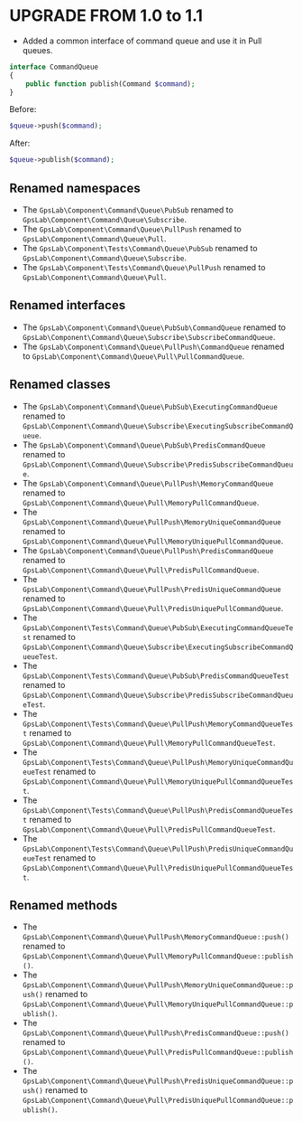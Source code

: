 UPGRADE FROM 1.0 to 1.1
=======================

 * Added a common interface of command queue and use it in Pull queues.

  ```php
  interface CommandQueue
  {
      public function publish(Command $command);
  }
  ```

  Before:

  ```php
  $queue->push($command);
  ```

  After:

  ```php
  $queue->publish($command);
  ```

Renamed namespaces
------------------

 * The `GpsLab\Component\Command\Queue\PubSub` renamed to `GpsLab\Component\Command\Queue\Subscribe`.
 * The `GpsLab\Component\Command\Queue\PullPush` renamed  to `GpsLab\Component\Command\Queue\Pull`.
 * The `GpsLab\Component\Tests\Command\Queue\PubSub` renamed to `GpsLab\Component\Command\Queue\Subscribe`.
 * The `GpsLab\Component\Tests\Command\Queue\PullPush` renamed  to `GpsLab\Component\Command\Queue\Pull`.

Renamed interfaces
------------------

 * The `GpsLab\Component\Command\Queue\PubSub\CommandQueue` renamed to `GpsLab\Component\Command\Queue\Subscribe\SubscribeCommandQueue`.
 * The `GpsLab\Component\Command\Queue\PullPush\CommandQueue` renamed to `GpsLab\Component\Command\Queue\Pull\PullCommandQueue`.

Renamed classes
---------------

 * The `GpsLab\Component\Command\Queue\PubSub\ExecutingCommandQueue` renamed to `GpsLab\Component\Command\Queue\Subscribe\ExecutingSubscribeCommandQueue`.
 * The `GpsLab\Component\Command\Queue\PubSub\PredisCommandQueue` renamed to `GpsLab\Component\Command\Queue\Subscribe\PredisSubscribeCommandQueue`.
 * The `GpsLab\Component\Command\Queue\PullPush\MemoryCommandQueue` renamed to `GpsLab\Component\Command\Queue\Pull\MemoryPullCommandQueue`.
 * The `GpsLab\Component\Command\Queue\PullPush\MemoryUniqueCommandQueue` renamed to `GpsLab\Component\Command\Queue\Pull\MemoryUniquePullCommandQueue`.
 * The `GpsLab\Component\Command\Queue\PullPush\PredisCommandQueue` renamed to `GpsLab\Component\Command\Queue\Pull\PredisPullCommandQueue`.
 * The `GpsLab\Component\Command\Queue\PullPush\PredisUniqueCommandQueue` renamed to `GpsLab\Component\Command\Queue\Pull\PredisUniquePullCommandQueue`.
 * The `GpsLab\Component\Tests\Command\Queue\PubSub\ExecutingCommandQueueTest` renamed to `GpsLab\Component\Command\Queue\Subscribe\ExecutingSubscribeCommandQueueTest`.
 * The `GpsLab\Component\Tests\Command\Queue\PubSub\PredisCommandQueueTest` renamed to `GpsLab\Component\Command\Queue\Subscribe\PredisSubscribeCommandQueueTest`.
 * The `GpsLab\Component\Tests\Command\Queue\PullPush\MemoryCommandQueueTest` renamed  to `GpsLab\Component\Command\Queue\Pull\MemoryPullCommandQueueTest`.
 * The `GpsLab\Component\Tests\Command\Queue\PullPush\MemoryUniqueCommandQueueTest` renamed  to `GpsLab\Component\Command\Queue\Pull\MemoryUniquePullCommandQueueTest`.
 * The `GpsLab\Component\Tests\Command\Queue\PullPush\PredisCommandQueueTest` renamed  to `GpsLab\Component\Command\Queue\Pull\PredisPullCommandQueueTest`.
 * The `GpsLab\Component\Tests\Command\Queue\PullPush\PredisUniqueCommandQueueTest` renamed  to `GpsLab\Component\Command\Queue\Pull\PredisUniquePullCommandQueueTest`.

Renamed methods
---------------

 * The `GpsLab\Component\Command\Queue\PullPush\MemoryCommandQueue::push()` renamed to `GpsLab\Component\Command\Queue\Pull\MemoryPullCommandQueue::publish()`.
 * The `GpsLab\Component\Command\Queue\PullPush\MemoryUniqueCommandQueue::push()` renamed to `GpsLab\Component\Command\Queue\Pull\MemoryUniquePullCommandQueue::publish()`.
 * The `GpsLab\Component\Command\Queue\PullPush\PredisCommandQueue::push()` renamed to `GpsLab\Component\Command\Queue\Pull\PredisPullCommandQueue::publish()`.
 * The `GpsLab\Component\Command\Queue\PullPush\PredisUniqueCommandQueue::push()` renamed to `GpsLab\Component\Command\Queue\Pull\PredisUniquePullCommandQueue::publish()`.
